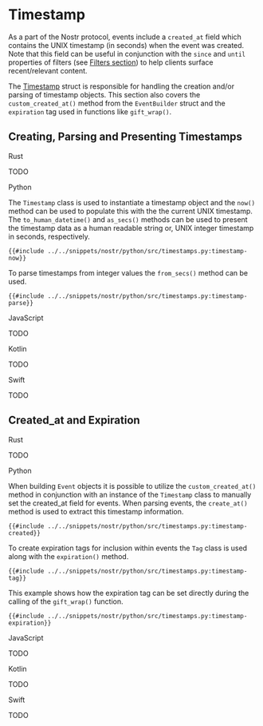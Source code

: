 # Timestamp

As a part of the Nostr protocol, events include a `created_at` field which contains the UNIX timestamp (in seconds) when the event was created. Note that this field can be useful in conjunction with the `since` and `until` properties of filters (see [Filters section](05_01_01-filters.md)) to help clients surface recent/relevant content.

The [Timestamp](https://docs.rs/nostr/latest/nostr/types/time/struct.Timestamp.html) struct is responsible for handling the creation and/or parsing of timestamp objects. This section also covers the `custom_created_at()` method from the `EventBuilder` struct and the `expiration` tag used in functions like `gift_wrap()`. 

## Creating, Parsing and Presenting Timestamps

<custom-tabs category="lang">

<div slot="title">Rust</div>
<section>

TODO

</section>

<div slot="title">Python</div>
<section>

The `Timestamp` class is used to instantiate a timestamp object and the `now()` method can be used to populate this with the the current UNIX timestamp. The `to_human_datetime()` and `as_secs()` methods can be used to present the timestamp data as a human readable string or, UNIX integer timestamp in seconds, respectively.

```python,ignore
{{#include ../../snippets/nostr/python/src/timestamps.py:timestamp-now}}
```

To parse timestamps from integer values the `from_secs()` method can be used. 

```python,ignore
{{#include ../../snippets/nostr/python/src/timestamps.py:timestamp-parse}}
```

</section>

<div slot="title">JavaScript</div>
<section>

TODO

</section>

<div slot="title">Kotlin</div>
<section>

TODO

</section>

<div slot="title">Swift</div>
<section>

TODO

</section>
</custom-tabs>

## Created_at and Expiration

<custom-tabs category="lang">

<div slot="title">Rust</div>
<section>

TODO

</section>

<div slot="title">Python</div>
<section>

When building `Event` objects it is possible to utilize the `custom_created_at()` method in conjunction with an instance of the `Timestamp` class to manually set the created_at field for events. When parsing events, the `create_at()` method is used to extract this timestamp information.

```python,ignore
{{#include ../../snippets/nostr/python/src/timestamps.py:timestamp-created}}
```

To create expiration tags for inclusion within events the `Tag` class is used along with the `expiration()` method.

```python,ignore
{{#include ../../snippets/nostr/python/src/timestamps.py:timestamp-tag}}
```

This example shows how the expiration tag can be set directly during the calling of the `gift_wrap()` function. 

```python,ignore
{{#include ../../snippets/nostr/python/src/timestamps.py:timestamp-expiration}}
```

</section>

<div slot="title">JavaScript</div>
<section>

TODO

</section>

<div slot="title">Kotlin</div>
<section>

TODO

</section>

<div slot="title">Swift</div>
<section>

TODO

</section>
</custom-tabs>